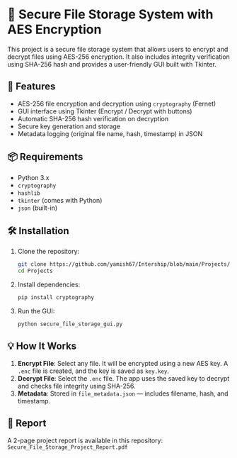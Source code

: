 # 🔐 Secure File Storage System with AES Encryption

This project is a secure file storage system that allows users to encrypt and decrypt files using AES-256 encryption. It also includes integrity verification using SHA-256 hash and provides a user-friendly GUI built with Tkinter.

## 🚀 Features

- AES-256 file encryption and decryption using `cryptography` (Fernet)
- GUI interface using Tkinter (Encrypt / Decrypt with buttons)
- Automatic SHA-256 hash verification on decryption
- Secure key generation and storage
- Metadata logging (original file name, hash, timestamp) in JSON

## 📦 Requirements

- Python 3.x
- `cryptography`
- `hashlib`
- `tkinter` (comes with Python)
- `json` (built-in)

## 🛠 Installation

1. Clone the repository:
   ```bash
   git clone https://github.com/yamish67/Intership/blob/main/Projects/
   cd Projects
   ```

2. Install dependencies:
   ```bash
   pip install cryptography
   ```

3. Run the GUI:
   ```bash
   python secure_file_storage_gui.py
   ```

## 💡 How It Works

1. **Encrypt File**: Select any file. It will be encrypted using a new AES key. A `.enc` file is created, and the key is saved as `key.key`.
2. **Decrypt File**: Select the `.enc` file. The app uses the saved key to decrypt and checks file integrity using SHA-256.
3. **Metadata**: Stored in `file_metadata.json` — includes filename, hash, and timestamp.

## 📄 Report

A 2-page project report is available in this repository: `Secure_File_Storage_Project_Report.pdf`
